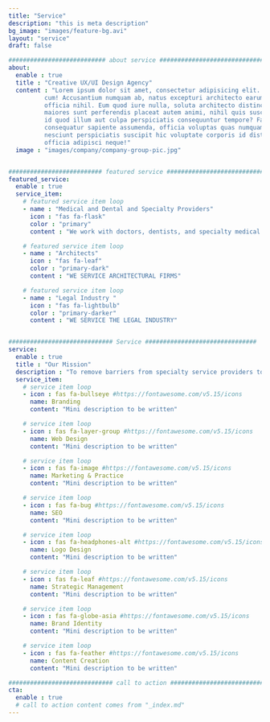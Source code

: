 ```yaml
---
title: "Service"
description: "this is meta description"
bg_image: "images/feature-bg.avi"
layout: "service"
draft: false

########################### about service #############################
about:
  enable : true
  title : "Creative UX/UI Design Agency"
  content : "Lorem ipsum dolor sit amet, consectetur adipisicing elit. Voluptate soluta corporis odit, optio
          cum! Accusantium numquam ab, natus excepturi architecto earum ipsa aliquam, illum, omnis rerum, eveniet
          officia nihil. Eum quod iure nulla, soluta architecto distinctio. Nesciunt odio ullam expedita, neque fugit
          maiores sunt perferendis placeat autem animi, nihil quis suscipit quibusdam ut reiciendis doloribus natus nemo
          id quod illum aut culpa perspiciatis consequuntur tempore? Facilis nam vitae iure quisquam eius harum
          consequatur sapiente assumenda, officia voluptas quas numquam placeat, alias molestias nisi laudantium
          nesciunt perspiciatis suscipit hic voluptate corporis id distinctio earum. Dolor reprehenderit fuga dolore
          officia adipisci neque!"
  image : "images/company/company-group-pic.jpg"


########################## featured service ############################
featured_service:
  enable : true
  service_item:
    # featured service item loop
    - name : "Medical and Dental and Specialty Providers"
      icon : "fas fa-flask"
      color : "primary"
      content : "We work with doctors, dentists, and specialty medical providers like pain management clinics, surgeons, endodontists, orthodontists, physician groups, chiropractors, and all other professional services providers in the medical field at the practice level or higher."

    # featured service item loop
    - name : "Architects"
      icon : "fas fa-leaf"
      color : "primary-dark"
      content : "WE SERVICE ARCHITECTURAL FIRMS"

    # featured service item loop
    - name : "Legal Industry "
      icon : "fas fa-lightbulb"
      color : "primary-darker"
      content : "WE SERVICE THE LEGAL INDUSTRY"


############################# Service ###############################
service:
  enable : true
  title : "Our Mission"
  description : "To remove barriers from specialty service providers to enable them to generate more revenue with better informed, more profitable client lists and position online experiences and their practice as the go-to solution for their target clientele."
  service_item:
    # service item loop
    - icon : fas fa-bullseye #https://fontawesome.com/v5.15/icons
      name: Branding
      content: "Mini description to be written"

    # service item loop
    - icon : fas fa-layer-group #https://fontawesome.com/v5.15/icons
      name: Web Design
      content: "Mini description to be written"

    # service item loop
    - icon : fas fa-image #https://fontawesome.com/v5.15/icons
      name: Marketing & Practice
      content: "Mini description to be written"

    # service item loop
    - icon : fas fa-bug #https://fontawesome.com/v5.15/icons
      name: SEO
      content: "Mini description to be written"

    # service item loop
    - icon : fas fa-headphones-alt #https://fontawesome.com/v5.15/icons
      name: Logo Design
      content: "Mini description to be written"

    # service item loop
    - icon : fas fa-leaf #https://fontawesome.com/v5.15/icons
      name: Strategic Management
      content: "Mini description to be written"

    # service item loop
    - icon : fas fa-globe-asia #https://fontawesome.com/v5.15/icons
      name: Brand Identity
      content: "Mini description to be written"

    # service item loop
    - icon : fas fa-feather #https://fontawesome.com/v5.15/icons
      name: Content Creation
      content: "Mini description to be written"

############################# call to action #################################
cta:
  enable : true
  # call to action content comes from "_index.md"
---
```

